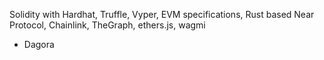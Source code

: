 Solidity with Hardhat, Truffle, Vyper, EVM specifications, Rust based Near Protocol, Chainlink, TheGraph, ethers.js, wagmi

- Dagora
